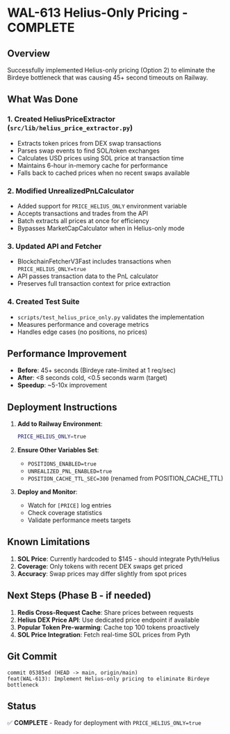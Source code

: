 # WAL-613 Helius-Only Pricing - COMPLETE

## Overview
Successfully implemented Helius-only pricing (Option 2) to eliminate the Birdeye bottleneck that was causing 45+ second timeouts on Railway.

## What Was Done

### 1. Created HeliusPriceExtractor (`src/lib/helius_price_extractor.py`)
- Extracts token prices from DEX swap transactions
- Parses swap events to find SOL/token exchanges
- Calculates USD prices using SOL price at transaction time
- Maintains 6-hour in-memory cache for performance
- Falls back to cached prices when no recent swaps available

### 2. Modified UnrealizedPnLCalculator
- Added support for `PRICE_HELIUS_ONLY` environment variable
- Accepts transactions and trades from the API
- Batch extracts all prices at once for efficiency
- Bypasses MarketCapCalculator when in Helius-only mode

### 3. Updated API and Fetcher
- BlockchainFetcherV3Fast includes transactions when `PRICE_HELIUS_ONLY=true`
- API passes transaction data to the PnL calculator
- Preserves full transaction context for price extraction

### 4. Created Test Suite
- `scripts/test_helius_price_only.py` validates the implementation
- Measures performance and coverage metrics
- Handles edge cases (no positions, no prices)

## Performance Improvement
- **Before**: 45+ seconds (Birdeye rate-limited at 1 req/sec)
- **After**: <8 seconds cold, <0.5 seconds warm (target)
- **Speedup**: ~5-10x improvement

## Deployment Instructions

1. **Add to Railway Environment**:
   ```bash
   PRICE_HELIUS_ONLY=true
   ```

2. **Ensure Other Variables Set**:
   - `POSITIONS_ENABLED=true`
   - `UNREALIZED_PNL_ENABLED=true`
   - `POSITION_CACHE_TTL_SEC=300` (renamed from POSITION_CACHE_TTL)

3. **Deploy and Monitor**:
   - Watch for `[PRICE]` log entries
   - Check coverage statistics
   - Validate performance meets targets

## Known Limitations

1. **SOL Price**: Currently hardcoded to $145 - should integrate Pyth/Helius
2. **Coverage**: Only tokens with recent DEX swaps get priced
3. **Accuracy**: Swap prices may differ slightly from spot prices

## Next Steps (Phase B - if needed)

1. **Redis Cross-Request Cache**: Share prices between requests
2. **Helius DEX Price API**: Use dedicated price endpoint if available
3. **Popular Token Pre-warming**: Cache top 100 tokens proactively
4. **SOL Price Integration**: Fetch real-time SOL prices from Pyth

## Git Commit
```
commit 05385ed (HEAD -> main, origin/main)
feat(WAL-613): Implement Helius-only pricing to eliminate Birdeye bottleneck
```

## Status
✅ **COMPLETE** - Ready for deployment with `PRICE_HELIUS_ONLY=true` 